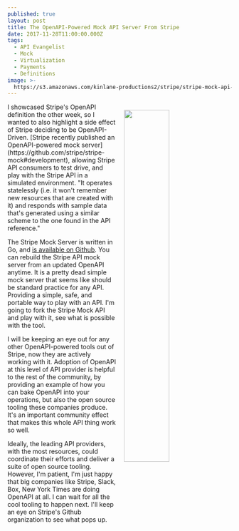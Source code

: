 ```yaml
---
published: true
layout: post
title: The OpenAPI-Powered Mock API Server From Stripe
date: 2017-11-28T11:00:00.000Z
tags:
  - API Evangelist
  - Mock
  - Virtualization
  - Payments
  - Definitions
image: >-
  https://s3.amazonaws.com/kinlane-productions2/stripe/stripe-mock-api-server.png
---
```

<p><img src="https://s3.amazonaws.com/kinlane-productions2/stripe/stripe-mock-api-server.png" align="right" width="45%" style="padding: 15px;" /></p>I showcased Stripe's OpenAPI definition the other week, so I wanted to also highlight a side effect of Stripe deciding to be OpenAPI-Driven. [Stripe recently published an OpenAPI-powered mock server](https://github.com/stripe/stripe-mock#development), allowing Stripe API consumers to test drive, and play with the Stripe API in a simulated environment. "It operates statelessly (i.e. it won't remember new resources that are created with it) and responds with sample data that's generated using a similar scheme to the one found in the API reference."

The Stripe Mock Server is written in Go, and [is available on Github](https://github.com/stripe/stripe-mock). You can rebuild the Stripe API mock server from an updated OpenAPI anytime. It is a pretty dead simple mock server that seems like should be standard practice for any API. Providing a simple, safe, and portable way to play with an API. I'm going to fork the Stripe Mock API and play with it, see what is possible with the tool.

I will be keeping an eye out for any other OpenAPI-powered tools out of Stripe, now they are actively working with it. Adoption of OpenAPI at this level of API provider is helpful to the rest of the community, by providing an example of how you can bake OpenAPI into your operations, but also the open source tooling these companies produce. It's an important community effect that makes this whole API thing work so well.

Ideally, the leading API providers, with the most resources, could coordinate their efforts and deliver a suite of open source tooling. However, I'm patient, I'm just happy that big companies like Stripe, Slack, Box, New York Times are doing OpenAPI at all. I can wait for all the cool tooling to happen next. I'll keep an eye on Stripe's Github organization to see what pops up.
